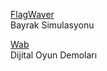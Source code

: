 <p>
<a href="https://krikienoid.github.io/flagwaver/">FlagWaver</a>
<br>Bayrak Simulasyonu
</p>  
<p>
<a href="http://www.wab.com/">Wab</a>
<br>Dijital Oyun Demoları
</p>  
